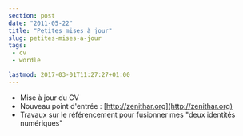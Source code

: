 ```yaml
---
section: post
date: "2011-05-22"
title: "Petites mises à jour"
slug: petites-mises-a-jour
tags:
 - cv
 - wordle

lastmod: 2017-03-01T11:27:27+01:00
---
```


  * Mise à jour du CV
  * Nouveau point d'entrée : [http://zenithar.org](http://zenithar.org)
  * Travaux sur le référencement pour fusionner mes "deux identités numériques"






